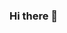 ### Hi there 👋

<!--
**Prathmeshchipte/Prathmeshchipte** is a ✨ _special_ ✨ repository because its `README.md` (this file) appears on your GitHub profile.

Here are some ideas to get you started:

- 🔭 I’m currently working on Data Analyst.
- 🌱 I’m currently learning Python,SQL and much more.
- 📫 How to reach me: prathmeshchips@gmail.com.
- ⚡ Fun fact: Like to interract with people,to gain some knowledge/ideas.
-->
